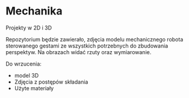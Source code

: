 # Mechanika
Projekty w 2D i 3D

Repozytorium będzie zawierało, zdjęcia modelu mechanicznego robota sterowanego gestami ze wszystkich potrzebnych do zbudowania perspektyw. Na obrazach widać rzuty
oraz wymiarowanie. 

Do wrzucenia:
- model 3D
- Zdjęcia z postępów składania
- Użyte materiały 
